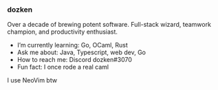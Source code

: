 ### dozken

Over a decade of brewing potent software. Full-stack wizard, teamwork champion, and productivity enthusiast.

- I’m currently learning: Go, OCaml, Rust
- Ask me about: Java, Typescript, web dev, Go
- How to reach me: Discord dozken#3070
- Fun fact: I once rode a real caml

I use NeoVim btw
